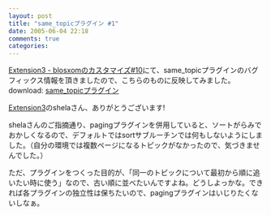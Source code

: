```yaml
---
layout: post
title: "same_topicプラグイン #1"
date: 2005-06-04 22:18
comments: true
categories: 
---
```

<p class="entryBody">
<a href="http://ext3.jp.land.to/blosxom/customize10.html" target="_blank">Extension3 - blosxomのカスタマイズ#10</a>にて、same_topicプラグインのバグフィックス情報を頂きましたので、こちらのものに反映してみました。download: <a href="/archives/same_topic" target="_blank">same_topicプラグイン</a>
</p>

<p class="entryBody">
<a href="http://ext3.jp.land.to/index.html" target="_blank">Extension3</a>のshelaさん、ありがとうございます!
</p>

<p class="entryBody">
shelaさんのご指摘通り、pagingプラグインを併用していると、ソートがらみでおかしくなるので、デフォルトではsortサブルーチンでは何もしないようにしました。（自分の環境では複数ページになるトピックがなかったので、気づきませんでした。）
</p>

<p class="entryBody">
ただ、プラグインをつくった目的が、「同一のトピックについて最初から順に追いたい時に使う」なので、古い順に並べたいんですよね。どうしよっかな。できれば各プラグインの独立性は保ちたいので、pagingプラグインはいじりたくないしなぁ。
</p>